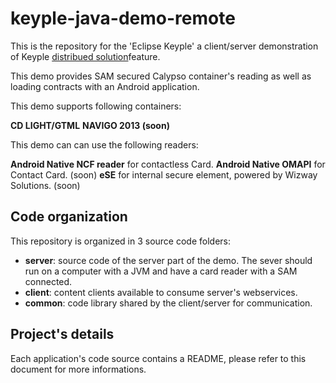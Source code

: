 # keyple-java-demo-remote

This is the repository for the 'Eclipse Keyple' a client/server demonstration of Keyple [distribued solution](https://keyple.org/docs/developer-guide/distributed-application/)feature.

This demo provides SAM secured Calypso container's reading as well as loading contracts with an Android application.

This demo supports following containers:

**CD LIGHT/GTML**
**NAVIGO 2013 (soon)**

This demo can can use the following readers:

**Android Native NCF reader** for contactless Card.
**Android Native OMAPI** for Contact Card. (soon)
**eSE** for internal secure element, powered by Wizway Solutions. (soon)

## Code organization

This repository is organized in 3 source code folders:

- **server**: source code of the server part of the demo. The sever should run on a computer with a JVM and have a card reader with a SAM connected.
- **client**: content clients available to consume server's webservices. 
- **common**: code library shared by the client/server for communication.

## Project's details

Each application's code source contains a README, please refer to this document for more informations.